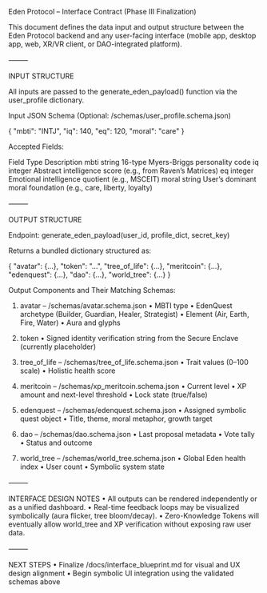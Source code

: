 Eden Protocol – Interface Contract (Phase III Finalization)

This document defines the data input and output structure between the Eden Protocol backend and any user-facing interface (mobile app, desktop app, web, XR/VR client, or DAO-integrated platform).

⸻

INPUT STRUCTURE

All inputs are passed to the generate_eden_payload() function via the user_profile dictionary.

Input JSON Schema (Optional: /schemas/user_profile.schema.json)

{
  "mbti": "INTJ",
  "iq": 140,
  "eq": 120,
  "moral": "care"
}

Accepted Fields:

Field	Type	Description
mbti	string	16-type Myers-Briggs personality code
iq	integer	Abstract intelligence score (e.g., from Raven’s Matrices)
eq	integer	Emotional intelligence quotient (e.g., MSCEIT)
moral	string	User’s dominant moral foundation (e.g., care, liberty, loyalty)


⸻

OUTPUT STRUCTURE

Endpoint: generate_eden_payload(user_id, profile_dict, secret_key)

Returns a bundled dictionary structured as:

{
  "avatar": {...},
  "token": "...",
  "tree_of_life": {...},
  "meritcoin": {...},
  "edenquest": {...},
  "dao": {...},
  "world_tree": {...}
}

Output Components and Their Matching Schemas:

1. avatar – /schemas/avatar.schema.json
	•	MBTI type
	•	EdenQuest archetype (Builder, Guardian, Healer, Strategist)
	•	Element (Air, Earth, Fire, Water)
	•	Aura and glyphs

2. token
	•	Signed identity verification string from the Secure Enclave (currently placeholder)

3. tree_of_life – /schemas/tree_of_life.schema.json
	•	Trait values (0–100 scale)
	•	Holistic health score

4. meritcoin – /schemas/xp_meritcoin.schema.json
	•	Current level
	•	XP amount and next-level threshold
	•	Lock state (true/false)

5. edenquest – /schemas/edenquest.schema.json
	•	Assigned symbolic quest object
	•	Title, theme, moral metaphor, growth target

6. dao – /schemas/dao.schema.json
	•	Last proposal metadata
	•	Vote tally
	•	Status and outcome

7. world_tree – /schemas/world_tree.schema.json
	•	Global Eden health index
	•	User count
	•	Symbolic system state

⸻

INTERFACE DESIGN NOTES
	•	All outputs can be rendered independently or as a unified dashboard.
	•	Real-time feedback loops may be visualized symbolically (aura flicker, tree bloom/decay).
	•	Zero-Knowledge Tokens will eventually allow world_tree and XP verification without exposing raw user data.

⸻

NEXT STEPS
	•	Finalize /docs/interface_blueprint.md for visual and UX design alignment
	•	Begin symbolic UI integration using the validated schemas above
